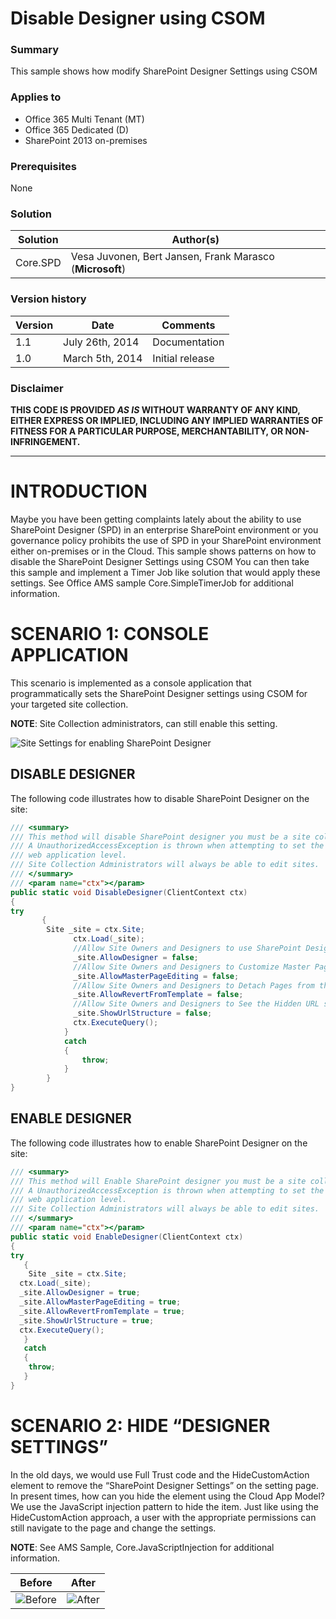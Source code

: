 # Disable Designer using CSOM #

### Summary ###
This sample shows how modify SharePoint Designer Settings using CSOM

### Applies to ###
-  Office 365 Multi Tenant (MT)
-  Office 365 Dedicated (D)
-  SharePoint 2013 on-premises

### Prerequisites ###
None

### Solution ###
Solution | Author(s)
---------|----------
Core.SPD | Vesa Juvonen, Bert Jansen, Frank Marasco (**Microsoft**)

### Version history ###
Version  | Date | Comments
---------| -----| --------
1.1  | July 26th, 2014 | Documentation
1.0  | March 5th, 2014 | Initial release

### Disclaimer ###
**THIS CODE IS PROVIDED *AS IS* WITHOUT WARRANTY OF ANY KIND, EITHER EXPRESS OR IMPLIED, INCLUDING ANY IMPLIED WARRANTIES OF FITNESS FOR A PARTICULAR PURPOSE, MERCHANTABILITY, OR NON-INFRINGEMENT.**


----------

# INTRODUCTION #
Maybe you have been getting complaints lately about the ability to use SharePoint Designer (SPD) in an enterprise SharePoint environment or you governance policy prohibits the use of SPD in your SharePoint environment either on-premises or in the Cloud. This sample shows patterns on how to disable the SharePoint Designer Settings using CSOM You can then take this sample and implement a Timer Job like solution that would apply these settings. See Office AMS sample Core.SimpleTimerJob for additional information. 

# SCENARIO 1: CONSOLE APPLICATION #
This scenario is implemented as a console application that programmatically sets the SharePoint Designer settings using CSOM for your targeted site collection.

**NOTE**: Site Collection administrators, can still enable this setting. 

![Site Settings for enabling SharePoint Designer](http://i.imgur.com/in1qvog.png)

## DISABLE DESIGNER ##
The following code illustrates how to disable SharePoint Designer on the site:

```C#
/// <summary>
/// This method will disable SharePoint designer you must be a site collection administrator to perform this action
/// A UnauthorizedAccessException is thrown when attempting to set the property if either the user is not a Site Collection administrator or the setting is disabled at the 
/// web application level.
/// Site Collection Administrators will always be able to edit sites. 
/// </summary>
/// <param name="ctx"></param>
public static void DisableDesigner(ClientContext ctx)
{
try
       {
       	Site _site = ctx.Site;
              ctx.Load(_site);
              //Allow Site Owners and Designers to use SharePoint Designer in this Site Collection 
              _site.AllowDesigner = false;
              //Allow Site Owners and Designers to Customize Master Pages and Page Layouts 
              _site.AllowMasterPageEditing = false;
              //Allow Site Owners and Designers to Detach Pages from the Site Definition 
              _site.AllowRevertFromTemplate = false;
              //Allow Site Owners and Designers to See the Hidden URL structure of their Web Site 
              _site.ShowUrlStructure = false;
              ctx.ExecuteQuery();
            }
            catch 
            {
                throw;
            }
        }
}
```

## ENABLE DESIGNER ##
The following code illustrates how to enable SharePoint Designer on the site:

```C#
/// <summary>
/// This method will Enable SharePoint designer you must be a site collection administrator to perform this action
/// A UnauthorizedAccessException is thrown when attempting to set the property if either the user is not a Site Collection administrator or the setting is disabled at the 
/// web application level.
/// Site Collection Administrators will always be able to edit sites. 
/// </summary>
/// <param name="ctx"></param>
public static void EnableDesigner(ClientContext ctx)
{
try
   {
   	Site _site = ctx.Site;
  ctx.Load(_site);
  _site.AllowDesigner = true;
  _site.AllowMasterPageEditing = true;
  _site.AllowRevertFromTemplate = true;
  _site.ShowUrlStructure = true;
  ctx.ExecuteQuery();
   }
   catch
   {
   	throw;
   }
}
```

# SCENARIO 2: HIDE “DESIGNER SETTINGS” #
In the old days, we would use Full Trust code and the HideCustomAction element to remove the “SharePoint Designer Settings” on the setting page. In present times, how can you hide the element using the Cloud App Model? We use the JavaScript injection pattern to hide the item. Just like using the HideCustomAction approach, a user with the appropriate permissions can still navigate to the page and change the settings.

**NOTE**: See AMS Sample, Core.JavaScriptInjection for additional information. 

Before | After
-------|------
![Before](http://i.imgur.com/8Cy2UWH.png) | ![After](http://i.imgur.com/4i2bBz6.png)



